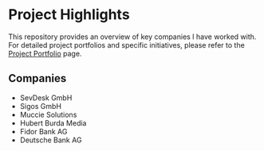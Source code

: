 # Project Highlights

This repository provides an overview of key companies I have worked with. For detailed project portfolios and specific initiatives, please refer to the [Project Portfolio](PROJECT_PORTFOLIO.md) page.

## Companies

- SevDesk GmbH
- Sigos GmbH
- Muccie Solutions
- Hubert Burda Media
- Fidor Bank AG
- Deutsche Bank AG
